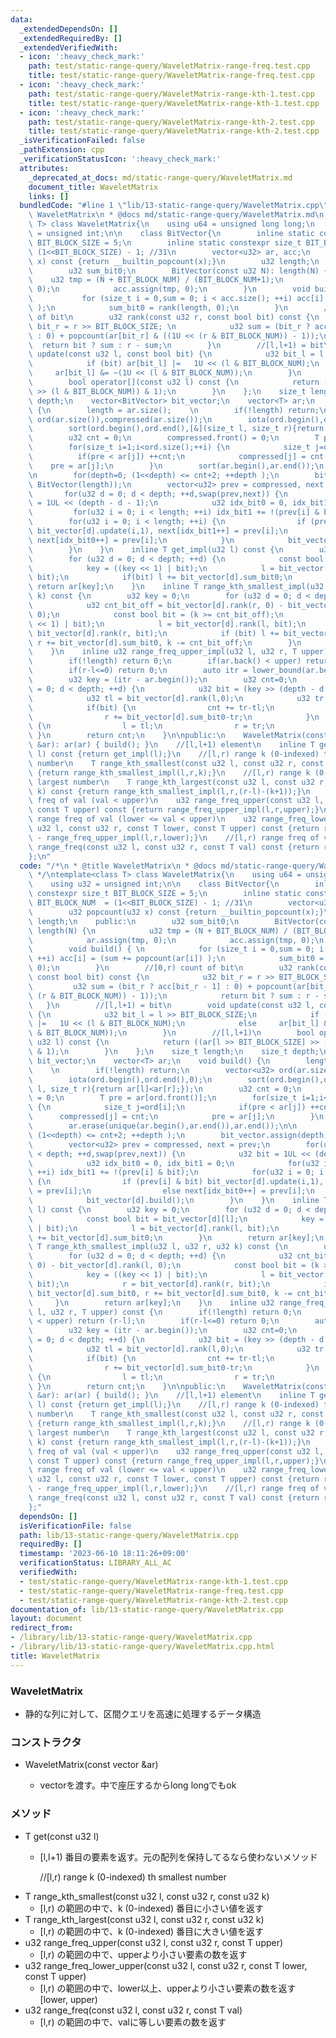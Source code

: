 ```yaml
---
data:
  _extendedDependsOn: []
  _extendedRequiredBy: []
  _extendedVerifiedWith:
  - icon: ':heavy_check_mark:'
    path: test/static-range-query/WaveletMatrix-range-freq.test.cpp
    title: test/static-range-query/WaveletMatrix-range-freq.test.cpp
  - icon: ':heavy_check_mark:'
    path: test/static-range-query/WaveletMatrix-range-kth-1.test.cpp
    title: test/static-range-query/WaveletMatrix-range-kth-1.test.cpp
  - icon: ':heavy_check_mark:'
    path: test/static-range-query/WaveletMatrix-range-kth-2.test.cpp
    title: test/static-range-query/WaveletMatrix-range-kth-2.test.cpp
  _isVerificationFailed: false
  _pathExtension: cpp
  _verificationStatusIcon: ':heavy_check_mark:'
  attributes:
    _deprecated_at_docs: md/static-range-query/WaveletMatrix.md
    document_title: WaveletMatrix
    links: []
  bundledCode: "#line 1 \"lib/13-static-range-query/WaveletMatrix.cpp\"\n/*\n * @title\
    \ WaveletMatrix\n * @docs md/static-range-query/WaveletMatrix.md\n */\ntemplate<class\
    \ T> class WaveletMatrix{\n    using u64 = unsigned long long;\n    using u32\
    \ = unsigned int;\n\n    class BitVector{\n        inline static constexpr size_t\
    \ BIT_BLOCK_SIZE = 5;\n        inline static constexpr size_t BIT_BLOCK_NUM  =\
    \ (1<<BIT_BLOCK_SIZE) - 1; //31\n        vector<u32> ar, acc;\n        u32 popcount(u32\
    \ x) const {return __builtin_popcount(x);}\n        u32 length;\n    public:\n\
    \        u32 sum_bit0;\n        BitVector(const u32 N): length(N) {\n        \
    \    u32 tmp = (N + BIT_BLOCK_NUM) / (BIT_BLOCK_NUM+1);\n            ar.assign(tmp,\
    \ 0);\n            acc.assign(tmp, 0);\n        }\n        void build() { \n \
    \           for (size_t i = 0,sum = 0; i < acc.size(); ++i) acc[i] = (sum += popcount(ar[i])\
    \ );\n            sum_bit0 = rank(length, 0);\n        }\n        //[0,r) count\
    \ of bit\n        u32 rank(const u32 r, const bool bit) const {\n            u32\
    \ bit_r = r >> BIT_BLOCK_SIZE; \n            u32 sum = (bit_r ? acc[bit_r - 1]\
    \ : 0) + popcount(ar[bit_r] & ((1U << (r & BIT_BLOCK_NUM)) - 1));\n          \
    \  return bit ? sum : r - sum;\n        }\n        //[l,l+1) = bit\n        void\
    \ update(const u32 l, const bool bit) {\n            u32 bit_l = l >> BIT_BLOCK_SIZE;\n\
    \            if (bit) ar[bit_l] |=   1U << (l & BIT_BLOCK_NUM);\n            else\
    \     ar[bit_l] &= ~(1U << (l & BIT_BLOCK_NUM));\n        }\n        //[l,l+1)\n\
    \        bool operator[](const u32 l) const {\n            return ((ar[l >> BIT_BLOCK_SIZE]\
    \ >> (l & BIT_BLOCK_NUM)) & 1);\n        }\n    };\n    size_t length;\n    size_t\
    \ depth;\n    vector<BitVector> bit_vector;\n    vector<T> ar;\n    void build()\
    \ {\n        length = ar.size();    \n        if(!length) return;\n        vector<u32>\
    \ ord(ar.size()),compressed(ar.size());\n        iota(ord.begin(),ord.end(),0);\n\
    \        sort(ord.begin(),ord.end(),[&](size_t l, size_t r){return ar[l]<ar[r];});\n\
    \        u32 cnt = 0;\n        compressed.front() = 0;\n        T pre = ar[ord.front()];\n\
    \        for(size_t i=1;i<ord.size();++i) {\n            size_t j=ord[i];\n  \
    \          if(pre < ar[j]) ++cnt;\n            compressed[j] = cnt;\n        \
    \    pre = ar[j];\n        }\n        sort(ar.begin(),ar.end());\n        ar.erase(unique(ar.begin(),ar.end()),ar.end());\n\
    \n        for(depth=0; (1<<depth) <= cnt+2; ++depth );\n        bit_vector.assign(depth,\
    \ BitVector(length));\n        vector<u32> prev = compressed, next = prev;\n \
    \       for(u32 d = 0; d < depth; ++d,swap(prev,next)) {\n            u32 bit\
    \ = 1UL << (depth - d - 1);\n            u32 idx_bit0 = 0, idx_bit1 = 0;\n   \
    \         for(u32 i = 0; i < length; ++i) idx_bit1 += !(prev[i] & bit);\n    \
    \        for(u32 i = 0; i < length; ++i) {\n                if (prev[i] & bit)\
    \ bit_vector[d].update(i,1), next[idx_bit1++] = prev[i];\n                else\
    \ next[idx_bit0++] = prev[i];\n            }\n            bit_vector[d].build();\n\
    \        }\n    }\n    inline T get_impl(u32 l) const {\n        u32 key = 0;\n\
    \        for (u32 d = 0; d < depth; ++d) {\n            const bool bit = bit_vector[d][l];\n\
    \            key = ((key << 1) | bit);\n            l = bit_vector[d].rank(l,\
    \ bit);\n            if(bit) l += bit_vector[d].sum_bit0;\n        }\n       \
    \ return ar[key];\n    }\n    inline T range_kth_smallest_impl(u32 l, u32 r, u32\
    \ k) const {\n        u32 key = 0;\n        for (u32 d = 0; d < depth; ++d) {\n\
    \            u32 cnt_bit_off = bit_vector[d].rank(r, 0) - bit_vector[d].rank(l,\
    \ 0);\n            const bool bit = (k >= cnt_bit_off);\n            key = ((key\
    \ << 1) | bit);\n            l = bit_vector[d].rank(l, bit);\n            r =\
    \ bit_vector[d].rank(r, bit);\n            if (bit) l += bit_vector[d].sum_bit0,\
    \ r += bit_vector[d].sum_bit0, k -= cnt_bit_off;\n        }\n        return ar[key];\n\
    \    }\n    inline u32 range_freq_upper_impl(u32 l, u32 r, T upper) const {\n\
    \        if(!length) return 0;\n        if(ar.back() < upper) return (r-l);\n\
    \        if(r-l<=0) return 0;\n        auto itr = lower_bound(ar.begin(),ar.end(),upper);\n\
    \        u32 key = (itr - ar.begin());\n        u32 cnt=0;\n        for (u32 d\
    \ = 0; d < depth; ++d) {\n            u32 bit = (key >> (depth - d - 1)) & 1U;\n\
    \            u32 tl = bit_vector[d].rank(l,0);\n            u32 tr = bit_vector[d].rank(r,0);\n\
    \            if(bit) {\n                cnt += tr-tl;\n                l += bit_vector[d].sum_bit0-tl;\n\
    \                r += bit_vector[d].sum_bit0-tr;\n            }\n            else\
    \ {\n                l = tl;\n                r = tr;\n            }\n       \
    \ }\n        return cnt;\n    }\n\npublic:\n    WaveletMatrix(const vector<T>\
    \ &ar): ar(ar) { build(); }\n    //[l,l+1) element\n    inline T get(const u32\
    \ l) const {return get_impl(l);}\n    //[l,r) range k (0-indexed) th smallest\
    \ number\n    T range_kth_smallest(const u32 l, const u32 r, const u32 k) const\
    \ {return range_kth_smallest_impl(l,r,k);}\n    //[l,r) range k (0-indexed) th\
    \ largest number\n    T range_kth_largest(const u32 l, const u32 r, const u32\
    \ k) const {return range_kth_smallest_impl(l,r,(r-l)-(k+1));}\n    //[l,r) range\
    \ freq of val (val < upper)\n    u32 range_freq_upper(const u32 l, const u32 r,\
    \ const T upper) const {return range_freq_upper_impl(l,r,upper);}\n    //[l,r)\
    \ range freq of val (lower <= val < upper)\n    u32 range_freq_lower_upper(const\
    \ u32 l, const u32 r, const T lower, const T upper) const {return range_freq_upper_impl(l,r,upper)\
    \ - range_freq_upper_impl(l,r,lower);}\n    //[l,r) range freq of val\n    u32\
    \ range_freq(const u32 l, const u32 r, const T val) const {return range_freq_lower_upper(l,r,val,val+1);}\n\
    };\n"
  code: "/*\n * @title WaveletMatrix\n * @docs md/static-range-query/WaveletMatrix.md\n\
    \ */\ntemplate<class T> class WaveletMatrix{\n    using u64 = unsigned long long;\n\
    \    using u32 = unsigned int;\n\n    class BitVector{\n        inline static\
    \ constexpr size_t BIT_BLOCK_SIZE = 5;\n        inline static constexpr size_t\
    \ BIT_BLOCK_NUM  = (1<<BIT_BLOCK_SIZE) - 1; //31\n        vector<u32> ar, acc;\n\
    \        u32 popcount(u32 x) const {return __builtin_popcount(x);}\n        u32\
    \ length;\n    public:\n        u32 sum_bit0;\n        BitVector(const u32 N):\
    \ length(N) {\n            u32 tmp = (N + BIT_BLOCK_NUM) / (BIT_BLOCK_NUM+1);\n\
    \            ar.assign(tmp, 0);\n            acc.assign(tmp, 0);\n        }\n\
    \        void build() { \n            for (size_t i = 0,sum = 0; i < acc.size();\
    \ ++i) acc[i] = (sum += popcount(ar[i]) );\n            sum_bit0 = rank(length,\
    \ 0);\n        }\n        //[0,r) count of bit\n        u32 rank(const u32 r,\
    \ const bool bit) const {\n            u32 bit_r = r >> BIT_BLOCK_SIZE; \n   \
    \         u32 sum = (bit_r ? acc[bit_r - 1] : 0) + popcount(ar[bit_r] & ((1U <<\
    \ (r & BIT_BLOCK_NUM)) - 1));\n            return bit ? sum : r - sum;\n     \
    \   }\n        //[l,l+1) = bit\n        void update(const u32 l, const bool bit)\
    \ {\n            u32 bit_l = l >> BIT_BLOCK_SIZE;\n            if (bit) ar[bit_l]\
    \ |=   1U << (l & BIT_BLOCK_NUM);\n            else     ar[bit_l] &= ~(1U << (l\
    \ & BIT_BLOCK_NUM));\n        }\n        //[l,l+1)\n        bool operator[](const\
    \ u32 l) const {\n            return ((ar[l >> BIT_BLOCK_SIZE] >> (l & BIT_BLOCK_NUM))\
    \ & 1);\n        }\n    };\n    size_t length;\n    size_t depth;\n    vector<BitVector>\
    \ bit_vector;\n    vector<T> ar;\n    void build() {\n        length = ar.size();\
    \    \n        if(!length) return;\n        vector<u32> ord(ar.size()),compressed(ar.size());\n\
    \        iota(ord.begin(),ord.end(),0);\n        sort(ord.begin(),ord.end(),[&](size_t\
    \ l, size_t r){return ar[l]<ar[r];});\n        u32 cnt = 0;\n        compressed.front()\
    \ = 0;\n        T pre = ar[ord.front()];\n        for(size_t i=1;i<ord.size();++i)\
    \ {\n            size_t j=ord[i];\n            if(pre < ar[j]) ++cnt;\n      \
    \      compressed[j] = cnt;\n            pre = ar[j];\n        }\n        sort(ar.begin(),ar.end());\n\
    \        ar.erase(unique(ar.begin(),ar.end()),ar.end());\n\n        for(depth=0;\
    \ (1<<depth) <= cnt+2; ++depth );\n        bit_vector.assign(depth, BitVector(length));\n\
    \        vector<u32> prev = compressed, next = prev;\n        for(u32 d = 0; d\
    \ < depth; ++d,swap(prev,next)) {\n            u32 bit = 1UL << (depth - d - 1);\n\
    \            u32 idx_bit0 = 0, idx_bit1 = 0;\n            for(u32 i = 0; i < length;\
    \ ++i) idx_bit1 += !(prev[i] & bit);\n            for(u32 i = 0; i < length; ++i)\
    \ {\n                if (prev[i] & bit) bit_vector[d].update(i,1), next[idx_bit1++]\
    \ = prev[i];\n                else next[idx_bit0++] = prev[i];\n            }\n\
    \            bit_vector[d].build();\n        }\n    }\n    inline T get_impl(u32\
    \ l) const {\n        u32 key = 0;\n        for (u32 d = 0; d < depth; ++d) {\n\
    \            const bool bit = bit_vector[d][l];\n            key = ((key << 1)\
    \ | bit);\n            l = bit_vector[d].rank(l, bit);\n            if(bit) l\
    \ += bit_vector[d].sum_bit0;\n        }\n        return ar[key];\n    }\n    inline\
    \ T range_kth_smallest_impl(u32 l, u32 r, u32 k) const {\n        u32 key = 0;\n\
    \        for (u32 d = 0; d < depth; ++d) {\n            u32 cnt_bit_off = bit_vector[d].rank(r,\
    \ 0) - bit_vector[d].rank(l, 0);\n            const bool bit = (k >= cnt_bit_off);\n\
    \            key = ((key << 1) | bit);\n            l = bit_vector[d].rank(l,\
    \ bit);\n            r = bit_vector[d].rank(r, bit);\n            if (bit) l +=\
    \ bit_vector[d].sum_bit0, r += bit_vector[d].sum_bit0, k -= cnt_bit_off;\n   \
    \     }\n        return ar[key];\n    }\n    inline u32 range_freq_upper_impl(u32\
    \ l, u32 r, T upper) const {\n        if(!length) return 0;\n        if(ar.back()\
    \ < upper) return (r-l);\n        if(r-l<=0) return 0;\n        auto itr = lower_bound(ar.begin(),ar.end(),upper);\n\
    \        u32 key = (itr - ar.begin());\n        u32 cnt=0;\n        for (u32 d\
    \ = 0; d < depth; ++d) {\n            u32 bit = (key >> (depth - d - 1)) & 1U;\n\
    \            u32 tl = bit_vector[d].rank(l,0);\n            u32 tr = bit_vector[d].rank(r,0);\n\
    \            if(bit) {\n                cnt += tr-tl;\n                l += bit_vector[d].sum_bit0-tl;\n\
    \                r += bit_vector[d].sum_bit0-tr;\n            }\n            else\
    \ {\n                l = tl;\n                r = tr;\n            }\n       \
    \ }\n        return cnt;\n    }\n\npublic:\n    WaveletMatrix(const vector<T>\
    \ &ar): ar(ar) { build(); }\n    //[l,l+1) element\n    inline T get(const u32\
    \ l) const {return get_impl(l);}\n    //[l,r) range k (0-indexed) th smallest\
    \ number\n    T range_kth_smallest(const u32 l, const u32 r, const u32 k) const\
    \ {return range_kth_smallest_impl(l,r,k);}\n    //[l,r) range k (0-indexed) th\
    \ largest number\n    T range_kth_largest(const u32 l, const u32 r, const u32\
    \ k) const {return range_kth_smallest_impl(l,r,(r-l)-(k+1));}\n    //[l,r) range\
    \ freq of val (val < upper)\n    u32 range_freq_upper(const u32 l, const u32 r,\
    \ const T upper) const {return range_freq_upper_impl(l,r,upper);}\n    //[l,r)\
    \ range freq of val (lower <= val < upper)\n    u32 range_freq_lower_upper(const\
    \ u32 l, const u32 r, const T lower, const T upper) const {return range_freq_upper_impl(l,r,upper)\
    \ - range_freq_upper_impl(l,r,lower);}\n    //[l,r) range freq of val\n    u32\
    \ range_freq(const u32 l, const u32 r, const T val) const {return range_freq_lower_upper(l,r,val,val+1);}\n\
    };"
  dependsOn: []
  isVerificationFile: false
  path: lib/13-static-range-query/WaveletMatrix.cpp
  requiredBy: []
  timestamp: '2023-06-10 18:11:26+09:00'
  verificationStatus: LIBRARY_ALL_AC
  verifiedWith:
  - test/static-range-query/WaveletMatrix-range-kth-1.test.cpp
  - test/static-range-query/WaveletMatrix-range-freq.test.cpp
  - test/static-range-query/WaveletMatrix-range-kth-2.test.cpp
documentation_of: lib/13-static-range-query/WaveletMatrix.cpp
layout: document
redirect_from:
- /library/lib/13-static-range-query/WaveletMatrix.cpp
- /library/lib/13-static-range-query/WaveletMatrix.cpp.html
title: WaveletMatrix
---
```

### WaveletMatrix
- 静的な列に対して、区間クエリを高速に処理するデータ構造

### コンストラクタ
- WaveletMatrix(const vector<T> &ar)
  - vectorを渡す。中で座圧するからlong longでもok

### メソッド
- T get(const u32 l)
  - [l,l+1) 番目の要素を返す。元の配列を保持してるなら使わないメソッド

    //[l,r) range k (0-indexed) th smallest number
- T range_kth_smallest(const u32 l, const u32 r, const u32 k) 
  - [l,r) の範囲の中で、k (0-indexed) 番目に小さい値を返す
- T range_kth_largest(const u32 l, const u32 r, const u32 k)
  - [l,r) の範囲の中で、k (0-indexed) 番目に大きい値を返す
- u32 range_freq_upper(const u32 l, const u32 r, const T upper) 
  - [l,r) の範囲の中で、upperより小さい要素の数を返す
- u32 range_freq_lower_upper(const u32 l, const u32 r, const T lower, const T upper) 
  - [l,r) の範囲の中で、lower以上、upperより小さい要素の数を返す [lower, upper)
- u32 range_freq(const u32 l, const u32 r, const T val) 
  - [l,r) の範囲の中で、valに等しい要素の数を返す